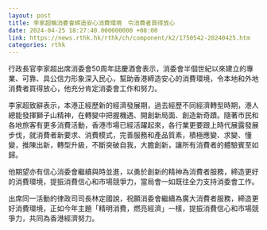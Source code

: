 ```yaml
---
layout: post
title: 李家超稱消委會締造安心消費環境　令消費者買得放心
date: 2024-04-25 18:27:40.000000000 +08:00
link: https://news.rthk.hk/rthk/ch/component/k2/1750542-20240425.htm
categories: rthk
---
```


行政長官李家超出席消委會50周年誌慶酒會表示，消委會半個世紀以來建立的專業、可靠、具公信力形象深入民心，幫助香港締造安心的消費環境，令本地和外地消費者買得放心，他充分肯定消委會工作和努力。

李家超致辭表示，本港正經歷新的經濟發展期，過去經歷不同經濟轉型時期，港人總能發揮獅子山精神，在轉變中把握機遇、開創新局面、創造新奇蹟。隨著市民和各地旅客有更多消費活動，香港市場已經活躍起來，各行業更要跟上時代展露發展步伐，就消費者新要求、消費模式，完善服務和產品質素，積極應變、求變、懂變，推陳出新，轉型升級，不斷突破自我，大膽創新，讓所有消費者的體驗賓至如歸。

他期望亦有信心消委會繼續與時並進，以勇於創新的精神為消費者服務，締造更好的消費環境，提振消費信心和市場競爭力，當局會一如既往全力支持消委會工作。

出席同一活動的律政司司長林定國說，祝願消委會繼續為廣大消費者服務，締造更好消費環境，正如今年主題「精明消費，燃亮經濟」一樣，提振消費信心和市場競爭力，共同為香港經濟努力。
